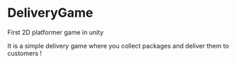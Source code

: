 # DeliveryGame
First 2D platformer game in unity 

It is a simple delivery game where you collect packages and deliver them to customers !
